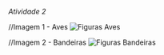 *Atividade 2*

//Imagem 1 - Aves
![Figuras Aves](https://github.com/user-attachments/assets/b758a58b-0456-495c-b7b3-b1dd9a2ddc30)

//Imagem 2 - Bandeiras
![Figuras Bandeiras](https://github.com/user-attachments/assets/d1cef075-1d27-449e-8ece-a50b2f7b21aa)

